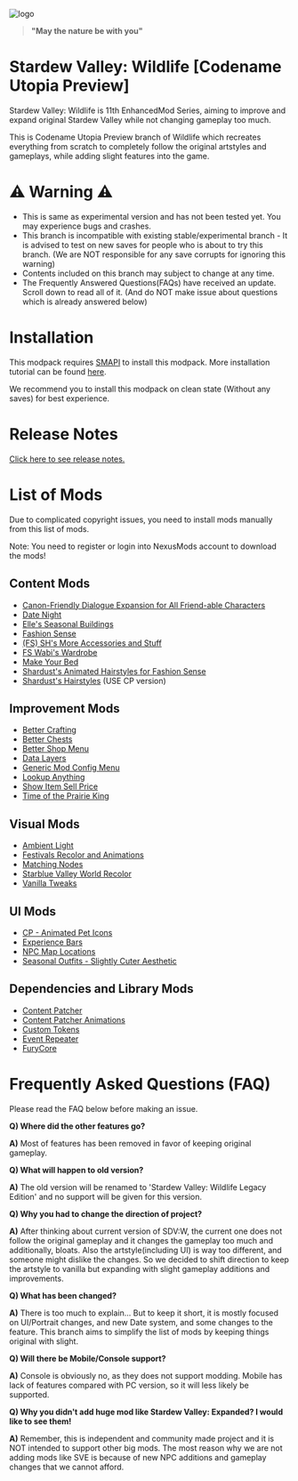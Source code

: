![logo](https://user-images.githubusercontent.com/25527589/153413693-8abd320c-84db-49fc-8bea-87ee96c81a3b.png)

> **"May the nature be with you"**

# Stardew Valley: Wildlife [Codename Utopia Preview]
Stardew Valley: Wildlife is 11th EnhancedMod Series, aiming to improve and expand original Stardew Valley while not changing gameplay too much.

This is Codename Utopia Preview branch of Wildlife which recreates everything from scratch to completely follow the original artstyles and gameplays, while adding slight features into the game.

# ⚠️ Warning ⚠️
* This is same as experimental version and has not been tested yet. You may experience bugs and crashes.
* This branch is incompatible with existing stable/experimental branch - It is advised to test on new saves for people who is about to try this branch. (We are NOT responsible for any save corrupts for ignoring this warning)
* Contents included on this branch may subject to change at any time.
* The Frequently Answered Questions(FAQs) have received an update. Scroll down to read all of it. (And do NOT make issue about questions which is already answered below)

# Installation
This modpack requires [SMAPI](https://smapi.io/) to install this modpack. More installation tutorial can be found [here](https://stardewvalleywiki.com/Modding:Player_Guide/Getting_Started).

We recommend you to install this modpack on clean state (Without any saves) for best experience.

# Release Notes
[Click here to see release notes.](https://github.com/MysticMoonlight/EnhancedMod/blob/main/svwl/utopia/CHANGELOG.md)

# List of Mods
Due to complicated copyright issues, you need to install mods manually from this list of mods.

Note: You need to register or login into NexusMods account to download the mods!

## Content Mods
<!-- The mod which adds more contents into the game -->
* [Canon-Friendly Dialogue Expansion for All Friend-able Characters](https://www.nexusmods.com/stardewvalley/mods/2544)
* [Date Night](https://www.nexusmods.com/stardewvalley/mods/11459)
* [Elle's Seasonal Buildings](https://www.nexusmods.com/stardewvalley/mods/1993)
* [Fashion Sense](https://www.nexusmods.com/stardewvalley/mods/9969)
* [(FS) SH's More Accessories and Stuff](https://www.nexusmods.com/stardewvalley/mods/10659)
* [FS Wabi's Wardrobe](https://www.nexusmods.com/stardewvalley/mods/11113)
* [Make Your Bed](https://www.nexusmods.com/stardewvalley/mods/5368)
* [Shardust's Animated Hairstyles for Fashion Sense](https://www.nexusmods.com/stardewvalley/mods/10294)
* [Shardust's Hairstyles](https://www.nexusmods.com/stardewvalley/mods/8138) (USE CP version)

## Improvement Mods
<!-- The mod which improves the game but not excessively -->
* [Better Crafting](https://www.nexusmods.com/stardewvalley/mods/11115)
* [Better Chests](https://www.nexusmods.com/stardewvalley/mods/9791)
* [Better Shop Menu](https://www.nexusmods.com/stardewvalley/mods/2012)
* [Data Layers](https://www.nexusmods.com/stardewvalley/mods/1691)
* [Generic Mod Config Menu](https://www.nexusmods.com/stardewvalley/mods/5098)
* [Lookup Anything](https://www.nexusmods.com/stardewvalley/mods/541)
* [Show Item Sell Price](https://www.nexusmods.com/stardewvalley/mods/5)
* [Time of the Prairie King](https://www.nexusmods.com/stardewvalley/mods/5631)

## Visual Mods
<!-- The mod which simply changes visual of graphics -->
* [Ambient Light](https://www.nexusmods.com/stardewvalley/mods/4639)
* [Festivals Recolor and Animations](https://www.nexusmods.com/stardewvalley/mods/2822)
* [Matching Nodes](https://www.nexusmods.com/stardewvalley/mods/11124)
* [Starblue Valley World Recolor](https://www.nexusmods.com/stardewvalley/mods/1869)
* [Vanilla Tweaks](https://www.nexusmods.com/stardewvalley/mods/10852)

## UI Mods 
<!-- The mod which simply changes existing UI -->
* [CP - Animated Pet Icons](https://www.nexusmods.com/stardewvalley/mods/10392)
* [Experience Bars](https://www.nexusmods.com/stardewvalley/mods/509)
* [NPC Map Locations](https://www.nexusmods.com/stardewvalley/mods/239)
* [Seasonal Outfits - Slightly Cuter Aesthetic](https://www.nexusmods.com/stardewvalley/mods/5450)

## Dependencies and Library Mods
<!-- The mod which is library or dependencies of specific mods -->
* [Content Patcher](https://www.nexusmods.com/stardewvalley/mods/1915)
* [Content Patcher Animations](https://www.nexusmods.com/stardewvalley/mods/3853)
* [Custom Tokens](https://www.nexusmods.com/stardewvalley/mods/7517)
* [Event Repeater](https://www.nexusmods.com/stardewvalley/mods/3642)
* [FuryCore](https://www.nexusmods.com/stardewvalley/mods/10696)

# Frequently Asked Questions (FAQ)
Please read the FAQ below before making an issue.

**Q) Where did the other features go?**

**A)** Most of features has been removed in favor of keeping original gameplay.


**Q) What will happen to old version?**

**A)** The old version will be renamed to 'Stardew Valley: Wildlife Legacy Edition' and no support will be given for this version.


**Q) Why you had to change the direction of project?**

**A)** After thinking about current version of SDV:W, the current one does not follow the original gameplay and it changes the gameplay too much and additionally, bloats. Also the artstyle(including UI) is way too different, and someone might dislike the changes. So we decided to shift direction to keep the artstyle to vanilla but expanding with slight gameplay additions and improvements.


**Q) What has been changed?**

**A)** There is too much to explain... But to keep it short, it is mostly focused on UI/Portrait changes, and new Date system, and some changes to the feature. This branch aims to simplify the list of mods by keeping things original with slight.


**Q) Will there be Mobile/Console support?**

**A)** Console is obviously no, as they does not support modding.
Mobile has lack of features compared with PC version, so it will less likely be supported.


**Q) Why you didn't add huge mod like Stardew Valley: Expanded? I would like to see them!**

**A)** Remember, this is independent and community made project and it is NOT intended to support other big mods.
The most reason why we are not adding mods like SVE is because of new NPC additions and gameplay changes that we cannot afford.